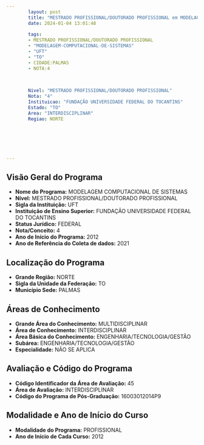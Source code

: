 ```yaml
---
        layout: post
        title: "MESTRADO PROFISSIONAL/DOUTORADO PROFISSIONAL em MODELAGEM COMPUTACIONAL DE SISTEMAS na UFT  "
        date: 2024-01-04 13:01:48
     
        tags:
        - MESTRADO PROFISSIONAL/DOUTORADO PROFISSIONAL
        - "MODELAGEM-COMPUTACIONAL-DE-SISTEMAS"
        - "UFT"
        - "TO"
        - CIDADE:PALMAS
        - NOTA:4
        
       

        Nivel: "MESTRADO PROFISSIONAL/DOUTORADO PROFISSIONAL"
        Nota: "4"
        Instituicao: "FUNDAÇÃO UNIVERSIDADE FEDERAL DO TOCANTINS"
        Estado: "TO"
        Area: "INTERDISCIPLINAR"
        Regiao: NORTE
        
        
        
        
        
        
---
```

## Visão Geral do Programa
- **Nome do Programa:** MODELAGEM COMPUTACIONAL DE SISTEMAS
- **Nível:** MESTRADO PROFISSIONAL/DOUTORADO PROFISSIONAL
- **Sigla da Instituição:** UFT
- **Instituição de Ensino Superior:** FUNDAÇÃO UNIVERSIDADE FEDERAL DO TOCANTINS
- **Status Jurídico:** FEDERAL
- **Nota/Conceito:** 4
- **Ano de Início do Programa:** 2012
- **Ano de Referência do Coleta de dados:** 2021

## Localização do Programa
- **Grande Região:** NORTE
- **Sigla da Unidade da Federação:** TO
- **Município Sede:** PALMAS

## Áreas de Conhecimento
- **Grande Área do Conhecimento:** MULTIDISCIPLINAR
- **Área de Conhecimento:** INTERDISCIPLINAR
- **Área Básica do Conhecimento:** ENGENHARIA/TECNOLOGIA/GESTÃO
- **Subárea:** ENGENHARIA/TECNOLOGIA/GESTÃO
- **Especialidade:** NÃO SE APLICA

## Avaliação e Código do Programa
- **Código Identificador da Área de Avaliação:** 45
- **Área de Avaliação:** INTERDISCIPLINAR
- **Código do Programa de Pós-Graduação:** 16003012014P9


## Modalidade e Ano de Início do Curso
- **Modalidade do Programa:** PROFISSIONAL
- **Ano de Início de Cada Curso:** 2012
